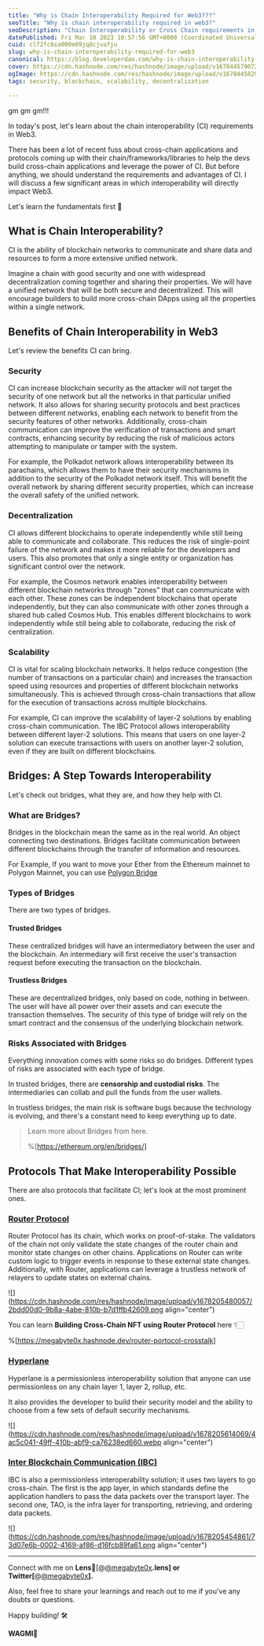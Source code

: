 ```yaml
---
title: "Why is Chain Interoperability Required for Web3???"
seoTitle: "Why is chain interoperability required in web3?"
seoDescription: "Chain Interoperability or Cross Chain requirements in the growth of web3 in terms of scalability, security, and decentralization and risk associated with it"
datePublished: Fri Mar 10 2023 10:57:56 GMT+0000 (Coordinated Universal Time)
cuid: clf2fc6sa000e09jq8cjvafju
slug: why-is-chain-interoperability-required-for-web3
canonical: https://blog.developerdao.com/why-is-chain-interoperability-required-for-web3
cover: https://cdn.hashnode.com/res/hashnode/image/upload/v1678445790720/67cf5cc6-ef45-474b-890c-b82d6a003708.png
ogImage: https://cdn.hashnode.com/res/hashnode/image/upload/v1678445829249/84e7672e-efac-40b9-98a2-645666864bc5.png
tags: security, blockchain, scalability, decentralization

---
```


gm gm gm!!!

In today's post, let's learn about the chain interoperability (CI) requirements in Web3.

There has been a lot of recent fuss about cross-chain applications and protocols coming up with their chain/frameworks/libraries to help the devs build cross-chain applications and leverage the power of CI. But before anything, we should understand the requirements and advantages of CI. I will discuss a few significant areas in which interoperability will directly impact Web3.

Let's learn the fundamentals first 🙌

## What is Chain Interoperability?

CI is the ability of blockchain networks to communicate and share data and resources to form a more extensive unified network.

Imagine a chain with good security and one with widespread decentralization coming together and sharing their properties. We will have a unified network that will be both secure and decentralized. This will encourage builders to build more cross-chain DApps using all the properties within a single network.

## Benefits of Chain Interoperability in Web3

Let's review the benefits CI can bring.

### Security

CI can increase blockchain security as the attacker will not target the security of one network but all the networks in that particular unified network. It also allows for sharing security protocols and best practices between different networks, enabling each network to benefit from the security features of other networks. Additionally, cross-chain communication can improve the verification of transactions and smart contracts, enhancing security by reducing the risk of malicious actors attempting to manipulate or tamper with the system.

For example, the Polkadot network allows interoperability between its parachains, which allows them to have their security mechanisms in addition to the security of the Polkadot network itself. This will benefit the overall network by sharing different security properties, which can increase the overall safety of the unified network.

### Decentralization

CI allows different blockchains to operate independently while still being able to communicate and collaborate. This reduces the risk of single-point failure of the network and makes it more reliable for the developers and users. This also promotes that only a single entity or organization has significant control over the network.

For example, the Cosmos network enables interoperability between different blockchain networks through "zones" that can communicate with each other. These zones can be independent blockchains that operate independently, but they can also communicate with other zones through a shared hub called Cosmos Hub. This enables different blockchains to work independently while still being able to collaborate, reducing the risk of centralization.

### Scalability

CI is vital for scaling blockchain networks. It helps reduce congestion (the number of transactions on a particular chain) and increases the transaction speed using resources and properties of different blockchain networks simultaneously. This is achieved through cross-chain transactions that allow for the execution of transactions across multiple blockchains.

For example, CI can improve the scalability of layer-2 solutions by enabling cross-chain communication. The IBC Protocol allows interoperability between different layer-2 solutions. This means that users on one layer-2 solution can execute transactions with users on another layer-2 solution, even if they are built on different blockchains.

## Bridges: A Step Towards Interoperability

Let's check out bridges, what they are, and how they help with CI.

### What are Bridges?

Bridges in the blockchain mean the same as in the real world. An object connecting two destinations. Bridges facilitate communication between different blockchains through the transfer of information and resources.

For Example, If you want to move your Ether from the Ethereum mainnet to Polygon Mainnet, you can use [Polygon Bridge](https://wallet.polygon.technology/)

### Types of Bridges

There are two types of bridges.

#### Trusted Bridges

These centralized bridges will have an intermediatory between the user and the blockchain. An intermediary will first receive the user's transaction request before executing the transaction on the blockchain.

#### Trustless Bridges

These are decentralized bridges, only based on code, nothing in between. The user will have all power over their assets and can execute the transaction themselves. The security of this type of bridge will rely on the smart contract and the consensus of the underlying blockchain network.

### Risks Associated with Bridges

Everything innovation comes with some risks so do bridges. Different types of risks are associated with each type of bridge.

In trusted bridges, there are **censorship and custodial risks**. The intermediaries can collab and pull the funds from the user wallets.

In trustless bridges, the main risk is software bugs because the technology is evolving, and there's a constant need to keep everything up to date.

> Learn more about Bridges from here.
> 
> %[https://ethereum.org/en/bridges/] 

## Protocols That Make Interoperability Possible

There are also protocols that facilitate CI; let's look at the most prominent ones.

### [Router Protocol](http://routerprotocol.com)

Router Protocol has its chain, which works on proof-of-stake. The validators of the chain not only validate the state changes of the router chain and monitor state changes on other chains. Applications on Router can write custom logic to trigger events in response to these external state changes. Additionally, with Router, applications can leverage a trustless network of relayers to update states on external chains.

![](https://cdn.hashnode.com/res/hashnode/image/upload/v1678205480057/2bdd00d0-9b8a-4abe-810b-b7d1ffb42609.png align="center")

You can learn **Building Cross-Chain NFT using Router Protocol** here 👇🏻

%[https://megabyte0x.hashnode.dev/router-portocol-crosstalk] 

### [Hyperlane](https://www.hyperlane.xyz/)

Hyperlane is a permissionless interoperability solution that anyone can use permissionless on any chain layer 1, layer 2, rollup, etc.

It also provides the developer to build their security model and the ability to choose from a few sets of default security mechanisms.

![](https://cdn.hashnode.com/res/hashnode/image/upload/v1678205614069/4ac5c041-49ff-410b-abf9-ca76238ed660.webp align="center")

### [Inter Blockchain Communication (IBC)](https://ibcprotocol.org/)

IBC is also a permissionless interoperability solution; it uses two layers to go cross-chain. The first is the app layer, in which standards define the application handlers to pass the data packets over the transport layer. The second one, TAO, is the infra layer for transporting, retrieving, and ordering data packets.

![](https://cdn.hashnode.com/res/hashnode/image/upload/v1678205454861/73d07e6b-0002-4169-af86-d16fcb89fa61.png align="center")

---

Connect with me on **Lens**🌿\[@[@megabyte0x](@megabyte0x)**.lens\] or Twitter\[**@[@megabyte0x](@megabyte0x)**\].**

Also, feel free to share your learnings and reach out to me if you've any doubts or questions.

Happy building! 🛠️

**WAGMI🚀**